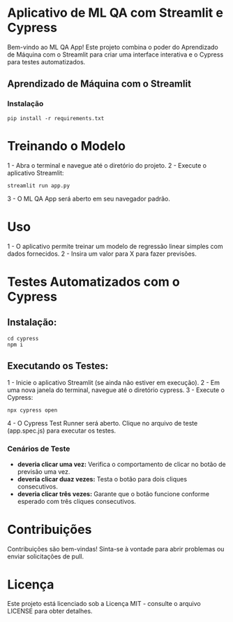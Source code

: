 # Aplicativo de ML QA com Streamlit e Cypress

Bem-vindo ao ML QA App! Este projeto combina o poder do Aprendizado de Máquina com o Streamlit para criar uma interface interativa e o Cypress para testes automatizados.

## Aprendizado de Máquina com o Streamlit

### Instalação
````
pip install -r requirements.txt
````

# Treinando o Modelo
1 - Abra o terminal e navegue até o diretório do projeto.
2 - Execute o aplicativo Streamlit:

````
streamlit run app.py
````
3 - O ML QA App será aberto em seu navegador padrão.

# Uso
1 - O aplicativo permite treinar um modelo de regressão linear simples com dados fornecidos.
2 - Insira um valor para X para fazer previsões.

# Testes Automatizados com o Cypress
## Instalação:
````
cd cypress
npm i
````

## Executando os Testes:
1 - Inicie o aplicativo Streamlit (se ainda não estiver em execução).
2 - Em uma nova janela do terminal, navegue até o diretório cypress.
3 - Execute o Cypress:
````
npx cypress open
````
4 - O Cypress Test Runner será aberto. Clique no arquivo de teste (app.spec.js) para executar os testes.

### Cenários de Teste
* **deveria clicar uma vez:** Verifica o comportamento de clicar no botão de previsão uma vez.
* **deveria clicar duaz vezes:** Testa o botão para dois cliques consecutivos.
* **deveria clicar três vezes:** Garante que o botão funcione conforme esperado com três cliques consecutivos.

# Contribuições
Contribuições são bem-vindas! Sinta-se à vontade para abrir problemas ou enviar solicitações de pull.

# Licença
Este projeto está licenciado sob a Licença MIT - consulte o arquivo LICENSE para obter detalhes.